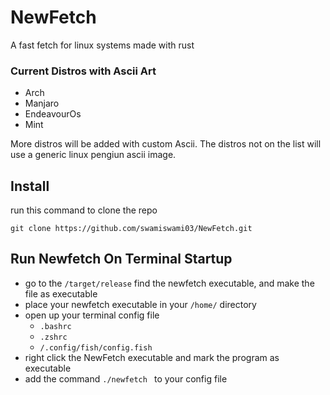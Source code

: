 # NewFetch
A fast fetch for linux systems made with rust

### Current Distros with Ascii Art
+ Arch
+ Manjaro 
+ EndeavourOs  
+ Mint  


More distros will be added with custom Ascii. The distros not on the list will use a generic linux pengiun ascii image.

## Install
run this command to clone the repo 
```
git clone https://github.com/swamiswami03/NewFetch.git
```

## Run Newfetch On Terminal Startup
+ go to the ```/target/release``` find the newfetch executable, and make the file as executable
+ place your newfetch executable in your ```/home/``` directory
+ open up your terminal config file
  + ```.bashrc```
  + ```.zshrc```
  + ``` /.config/fish/config.fish ```
+ right click the NewFetch executable and mark the program as executable 
+ add the command ```./newfetch ``` to your config file

